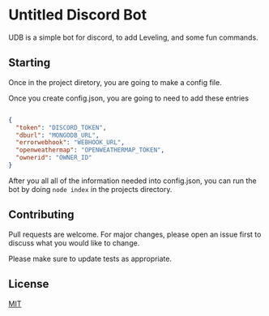 # Untitled Discord Bot

UDB is a simple bot for discord, to add Leveling, and some fun commands.

## Starting

Once in the project diretory, you are going to make a config file.

Once you create config.json, you are going to need to add these entries

```json

{
  "token": "DISCORD_TOKEN",
  "dburl": "MONGODB_URL",
  "errorwebhook": "WEBHOOK_URL",
  "openweathermap": "OPENWEATHERMAP_TOKEN",
  "ownerid": "OWNER_ID"
}

```
After you all all of the information needed into config.json, you can run the bot by doing `node index` in the projects directory.


## Contributing
Pull requests are welcome. For major changes, please open an issue first to discuss what you would like to change.

Please make sure to update tests as appropriate.

## License
[MIT](https://choosealicense.com/licenses/mit/)
